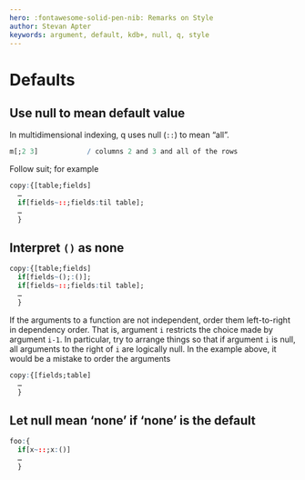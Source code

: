 ```yaml
---
hero: :fontawesome-solid-pen-nib: Remarks on Style
author: Stevan Apter
keywords: argument, default, kdb+, null, q, style
---
```


# Defaults


## Use null to mean default value

In multidimensional indexing, q uses null (`::`) to mean “all”. 

```q
m[;2 3]            / columns 2 and 3 and all of the rows
```

Follow suit; for example

```q
copy:{[table;fields]
  …
  if[fields~::;fields:til table];
  …
  }
```


## Interpret `()` as none

```q
copy:{[table;fields]
  if[fields~();:()];
  if[fields~::;fields:til table];
  …
  }
```

If the arguments to a function are not independent, order them left-to-right in dependency order. That is, argument `i` restricts the choice made by argument `i-1`. In particular, try to arrange things so that if argument `i` is null, all arguments to the right of `i` are logically null. In the example above, it would be a mistake to order the arguments

```q
copy:{[fields;table]
  …
  }
```


## Let null mean ‘none’ if ‘none’ is the default

```q
foo:{
  if[x~::;x:()]
  …
  }
```

